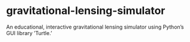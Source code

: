 # gravitational-lensing-simulator
An educational, interactive gravitational lensing simulator using Python’s GUI library ’Turtle.’
